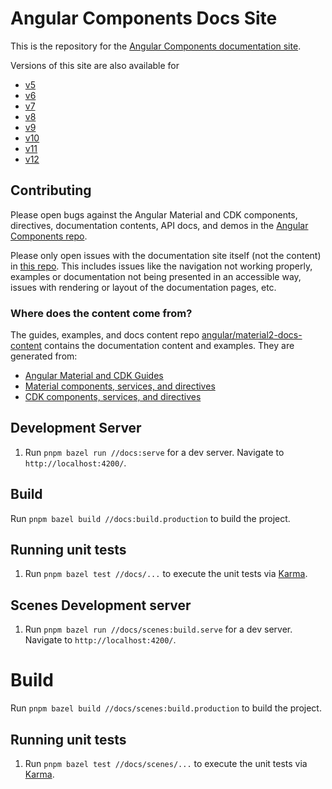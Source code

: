 # Angular Components Docs Site

This is the repository for the [Angular Components documentation site](https://material.angular.io/).

Versions of this site are also available for
- [v5](https://v5.material.angular.io/)
- [v6](https://v6.material.angular.io/)
- [v7](https://v7.material.angular.io/)
- [v8](https://v8.material.angular.io/)
- [v9](https://v9.material.angular.io/)
- [v10](https://v10.material.angular.io/)
- [v11](https://v11.material.angular.io/)
- [v12](https://material.angular.io/)

## Contributing

Please open bugs against the Angular Material and CDK components, directives, documentation
contents, API docs, and demos in the
[Angular Components repo](https://github.com/angular/components/issues).

Please only open issues with the documentation site itself (not the content) in
[this repo](https://github.com/angular/material.angular.io/issues). This includes issues like the
navigation not working properly, examples or documentation not being presented in an accessible way,
issues with rendering or layout of the documentation pages, etc.

### Where does the content come from?

The guides, examples, and docs content repo
[angular/material2-docs-content](https://github.com/angular/material2-docs-content) contains the
documentation content and examples. They are generated from:
- [Angular Material and CDK Guides](https://github.com/angular/components/tree/main/guides)
- [Material components, services, and directives](https://github.com/angular/components/tree/main/src/material)
- [CDK components, services, and directives](https://github.com/angular/components/tree/main/src/cdk)

## Development Server

1. Run `pnpm bazel run //docs:serve` for a dev server. Navigate to `http://localhost:4200/`.

## Build

Run `pnpm bazel build //docs:build.production` to build the project.

## Running unit tests

1. Run `pnpm bazel test //docs/...` to execute the unit tests via [Karma](https://karma-runner.github.io).

## Scenes Development server

1. Run `pnpm bazel run //docs/scenes:build.serve` for a dev server. Navigate to `http://localhost:4200/`.

# Build

Run `pnpm bazel build //docs/scenes:build.production` to build the project.

## Running unit tests

1. Run `pnpm bazel test //docs/scenes/...` to execute the unit tests via [Karma](https://karma-runner.github.io).

